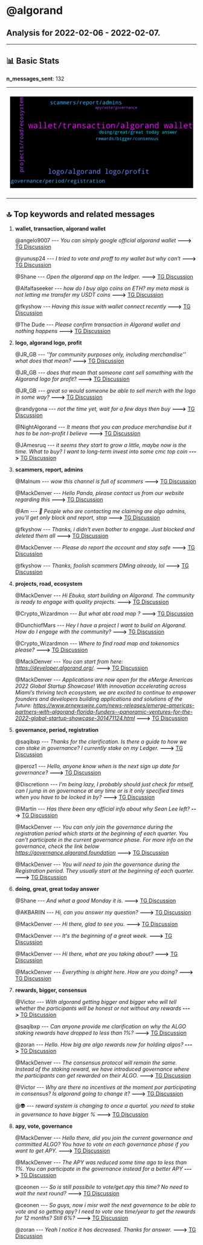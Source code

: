 # **@algorand**
 ## Analysis for **2022-02-06** - **2022-02-07**.

---

## 📊 **Basic Stats**

**n_messages_sent**: 132

---
![wordcloud](algorand_1Days_wordcloud.png)

---


## 🔝 **Top keywords and related messages**

1. **wallet, transaction, algorand wallet**

    @angelo9007 --- *You can simply google official algorand wallet* **--->** [TG Discussion](https://t.me/algorand/337104)

    @yunusp24 --- *I tried to vote and proff to my wallet but why can't* **--->** [TG Discussion](https://t.me/algorand/337386)

    @Shane --- *Open the algorand app on the ledger.* **--->** [TG Discussion](https://t.me/algorand/337346)

    @Alfalfaseeker --- *how do I buy algo coins on ETH? my meta mask is not letting me transfer my USDT coins* **--->** [TG Discussion](https://t.me/algorand/337317)

    @fkyshow --- *Having this issue with wallet connect recently* **--->** [TG Discussion](https://t.me/algorand/337109)

    @The Dude --- *Please confirm transaction in Algorand wallet and nothing happens* **--->** [TG Discussion](https://t.me/algorand/337131)

2. **logo, algorand logo, profit**

    @JR_GB --- *''for community purposes only, including merchandise'' what does that mean?* **--->** [TG Discussion](https://t.me/algorand/337231)

    @JR_GB --- *does that mean that someone cant sell something with the Algorand logo for profit?* **--->** [TG Discussion](https://t.me/algorand/337225)

    @JR_GB --- *great so would someone be able to sell merch with the logo in some way?* **--->** [TG Discussion](https://t.me/algorand/337222)

    @randygona --- *not the time yet, wait for a few days then buy* **--->** [TG Discussion](https://t.me/algorand/337232)

    @NightAlgorand --- *It means that you can produce merchandise but it has to be non-profit I believe* **--->** [TG Discussion](https://t.me/algorand/337239)

    @JAmesruq --- *it seems they start to grow a little, maybe now is the time. What to buy? I want to long-term invest into some cmc top coin* **--->** [TG Discussion](https://t.me/algorand/337233)

3. **scammers, report, admins**

    @Malnum --- *wow this channel is full of scammers* **--->** [TG Discussion](https://t.me/algorand/337343)

    @MackDenver --- *Hello Panda, please contact us from our website regarding this* **--->** [TG Discussion](https://t.me/algorand/337204)

    @Am --- *🚨 People who are contacting me claiming are algo admins, you'll get only block and report, stop* **--->** [TG Discussion](https://t.me/algorand/337215)

    @fkyshow --- *Thanks, i didn't even bother to engage. Just blocked and deleted them all* **--->** [TG Discussion](https://t.me/algorand/337150)

    @MackDenver --- *Please do report the account and stay safe* **--->** [TG Discussion](https://t.me/algorand/337147)

    @fkyshow --- *Thanks, foolish scammers DMing already, lol* **--->** [TG Discussion](https://t.me/algorand/337112)

4. **projects, road, ecosystem**

    @MackDenver --- *Hi Ebuka, start building on Algorand. The community is ready to engage with quality projects.* **--->** [TG Discussion](https://t.me/algorand/337327)

    @Crypto_Wizardmon --- *But what abt road map ?* **--->** [TG Discussion](https://t.me/algorand/337354)

    @DunchiofMars --- *Hey I have a project I want to build on Algorand. How do I engage with the community?* **--->** [TG Discussion](https://t.me/algorand/337326)

    @Crypto_Wizardmon --- *Where to find road map and tokenomics please?* **--->** [TG Discussion](https://t.me/algorand/337350)

    @MackDenver --- *You can start from here: https://developer.algorand.org/.* **--->** [TG Discussion](https://t.me/algorand/337329)

    @MackDenver --- *Applications are now open for the eMerge Americas 2022 Global Startup Showcase!   With innovation accelerating across Miami’s thriving tech ecosystem, we are excited to continue to empower founders and developers building applications and solutions of the future: https://www.prnewswire.com/news-releases/emerge-americas-partners-with-algorand-florida-funders--panoramic-ventures-for-the-2022-global-startup-showcase-301471124.html* **--->** [TG Discussion](https://t.me/algorand/337349)

5. **governance, period, registration**

    @saqibxp --- *Thanks for the clarification. Is there a guide to how we can stake in governance? I currently stake on my Ledger.* **--->** [TG Discussion](https://t.me/algorand/337361)

    @peroz1 --- *Hello, anyone know when is the next sign up date for governance?* **--->** [TG Discussion](https://t.me/algorand/337283)

    @Discretionn --- *I'm being lazy, I probably should just check for mtself, can I jump in on governance at any time or is it only specified times when you have to be locked in by?* **--->** [TG Discussion](https://t.me/algorand/337143)

    @Martin --- *Has there been any official info about why Sean Lee left?* **--->** [TG Discussion](https://t.me/algorand/337247)

    @MackDenver --- *You can only join the governance during the registration period which starts at the beginning of each quarter. You can't participate in the current governance phase. For more info on the governance, check the link below  https://governance.algorand.foundation* **--->** [TG Discussion](https://t.me/algorand/337362)

    @MackDenver --- *You will need to join the governance during the Registration period. They usually start at the beginning of each quarter.* **--->** [TG Discussion](https://t.me/algorand/337144)

6. **doing, great, great today answer**

    @Shane --- *And what a good Monday it is.* **--->** [TG Discussion](https://t.me/algorand/337322)

    @AKBARIIN --- *Hi, can you answer my question?* **--->** [TG Discussion](https://t.me/algorand/337040)

    @MackDenver --- *Hi there, glad to see you.* **--->** [TG Discussion](https://t.me/algorand/337334)

    @MackDenver --- *It's the beginning of a great week.* **--->** [TG Discussion](https://t.me/algorand/337323)

    @MackDenver --- *Hi there, what are you taking about?* **--->** [TG Discussion](https://t.me/algorand/337339)

    @MackDenver --- *Everything is alright here. How are you doing?* **--->** [TG Discussion](https://t.me/algorand/337336)

7. **rewards, bigger, consensus**

    @Victor --- *With algorand getting bigger and bigger who will tell whether the participants will be honest or not without any rewards* **--->** [TG Discussion](https://t.me/algorand/337369)

    @saqibxp --- *Can anyone provide me clarification on why the ALGO staking rewards have dropped to less than 1%?* **--->** [TG Discussion](https://t.me/algorand/337358)

    @zoran --- *Hello. How big are algo rewards now for holding algos?* **--->** [TG Discussion](https://t.me/algorand/337175)

    @MackDenver --- *The consensus protocol will remain the same. Instead of the staking reward, we have introduced governance where the participants can get rewarded on their ALGO.* **--->** [TG Discussion](https://t.me/algorand/337371)

    @Victor --- *Why are there no incentives at the moment por participating in consensus? Is algorand going to change it?* **--->** [TG Discussion](https://t.me/algorand/337368)

    @👽 --- *reward system is changing to once a quartal. you need to stake in governance to have bigger %* **--->** [TG Discussion](https://t.me/algorand/337359)

8. **apy, vote, governance**

    @MackDenver --- *Hello there, did you join the current governance and committed ALGO? You have to vote on each governance phase if you want to get APY.* **--->** [TG Discussion](https://t.me/algorand/337377)

    @MackDenver --- *The APY was reduced some time ago to less than 1%. You can participate in the governance instead for a better APY* **--->** [TG Discussion](https://t.me/algorand/337142)

    @ceonen --- *So is still possibile to vote/get.apy this time? No need to wait the next round?* **--->** [TG Discussion](https://t.me/algorand/337391)

    @ceonen --- *So guys, now i misr wait the next governance to be able to vote and so getting apy? I need to vote one time/year to get the rewards for 12 months? Still 6%?* **--->** [TG Discussion](https://t.me/algorand/337376)

    @zoran --- *Yeah I notice it has decreased. Thanks for answer.* **--->** [TG Discussion](https://t.me/algorand/337202)

